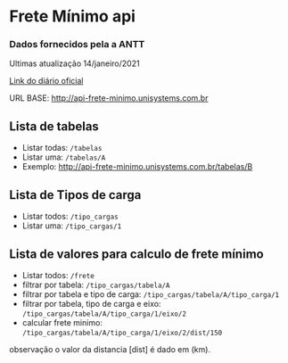 # Frete Mínimo api
### Dados fornecidos pela a ANTT
Ultimas atualização 14/janeiro/2021

[Link do diário oficial](https://www.in.gov.br/en/web/dou/-/portaria-n-399-de-3-de-novembro-de-2020-286403617?utm_campaign=circular_n_545_-_antt_atualiza_tabela_do_piso_minimo_de_frete&utm_medium=email&utm_source=RD+Station)

URL BASE: http://api-frete-minimo.unisystems.com.br

## Lista de tabelas

* Listar todas:  `/tabelas`
* Listar uma:  `/tabelas/A`
* Exemplo: http://api-frete-minimo.unisystems.com.br/tabelas/B


## Lista de Tipos de carga

* Listar todos:  `/tipo_cargas`
* Listar uma:  `/tipo_cargas/1`

## Lista de valores para calculo de frete mínimo

* Listar todos:  `/frete`
* filtrar por tabela:  `/tipo_cargas/tabela/A`
* filtrar por tabela e tipo de carga:  `/tipo_cargas/tabela/A/tipo_carga/1`
* filtrar por tabela, tipo de carga e eixo:  `/tipo_cargas/tabela/A/tipo_carga/1/eixo/2`
* calcular frete minimo:  `/tipo_cargas/tabela/A/tipo_carga/1/eixo/2/dist/150`

observação o valor da distancia [dist] é dado em (km).
